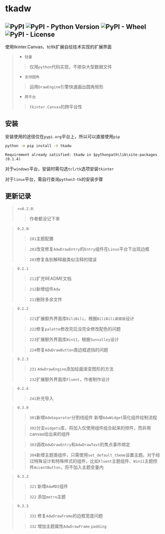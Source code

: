 # tkadw

![PyPI](https://img.shields.io/pypi/v/tkadw?logo=python&logoColor=white&label=Version&labelColor=black&color=blue&link=https%3A%2F%2Ftest.pypi.org%2Fproject%2Ftkadw%2F)
![PyPI - Python Version](https://img.shields.io/pypi/pyversions/tkadw?logo=python&logoColor=white&label=Support%20interpreter&labelColor=black)
![PyPI - Wheel](https://img.shields.io/pypi/wheel/tkadw?logo=python&logoColor=white&label=Support%20wheel&labelColor=black&color=blue)
![PyPI - License](https://img.shields.io/pypi/l/tkadw?logo=python&logoColor=white&label=License&labelColor=black&color=blue)
---

使用tkinter.Canvas、tcltk扩展自绘技术实现的扩展界面

> - `轻量`
>> 仅用`python`代码实现，不掺杂大型数据文件
> - `支持圆角`
>> 运用`DrawEngine`引擎快速画出圆角矩形
> - `跨平台`
>> `tkinter.Canvas`的跨平台性


## 安装
安装使用的途径仅在`pypi.org`平台上，所以可以直接使用`pip`
```bash
python -m pip install -U tkadw
```
`Requirement already satisfied: tkadw in $pythonpath\lib\site-packages (0.1.4)`

对于`windows`平台，安装时需勾选`tcl/tk`选项安装`tkinter`

对于`linux`平台，需自行查询`python3-tk`的安装步骤


## 更新记录
> `<=0.2.0`:
>> 作者都没记下来

> `0.2.0`:
>> `201`主题配置
> 
>> `202`改变修复`AdwDrawEntry`的`Entry`组件在`Linux`平台下出现边框
> 
>> `203`修复各别解释器类似注释的错误

> `0.2.1`
>> `211`扩充README文档
>
>> `212`新增组件`Adw`
> 
>> `213`删除多余文件

> `0.2.2` 
>> `221`扩展额外界面库`BiliBili`，根据`BiliBili桌面版`设计
> 
>> `222`修复`palette`修改完后没完全修改配色的问题
> 
>> `223`扩展额外界面库`Win11`，根据`Sunvalley`设计
> 
>> `224`修复`AdwDrawButton`类边框遮挡的问题

> `0.2.3`
>> `231` `AdwDrawEngine`添加绘画渐变图形的方法
> 
>> `232`扩展额外界面库`Fluent`，作者制作设计

> `0.2.4`
>> `241`补充导入

> `0.3.0`
>> `301`新增`AdwSeparator`分割线组件 新增`AdwWidget`简化组件绘制流程
> 
>> `302`分支`widgets`库，将加入仅使用组件组合起来的控件，而非用canvas绘出来的组件
> 
>> `303`调改`AdwDrawEntry`和`AdwDrawText`的焦点事件绑定
> 
>> `304`新增主题类组件，只需使用`set_default_theme`设置主题。对于经过特殊设计和特殊样式的组件，比如`Fluent`主题组件、`Win11`主题控件`AccentButton`，将不加入主题变量内

> `0.3.2`
>> `321` 新增`AdwMDI`组件
> 
>> `322` 添加`metro`主题

> `0.3.3`
>> `331` 修复`AdwDrawFrame`的边框宽度问题
> 
>> `332` 增加主题属性`AdwDrawFrame` `padding`
